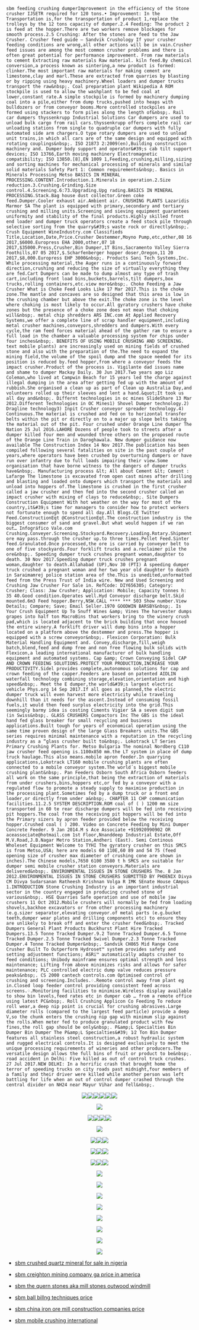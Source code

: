 
```
sbm feeding crushing dumperImprovement in the efficiency of the Stone crusher IJSETR required for 120 tons.• Improvement: In the Transportation is,for the transportation of product 1,replace the trolleys by the 12 tons capacity of dumper.2.4 Feeding: The product 2 is feed at the hopper.There are two workers remove blockages for smooth process.2.5 Crushing: After the stones are feed to the Jaw Crusher. Crusher feed guide — Sandvik Crushology If your crusher feeding conditions are wrong,all other actions will be in vain.Crusher feed issues are among the most common crusher problems and there is often great potential for performance improvement. From raw materials to cement Extracting raw materials Raw material. kiln feed.By chemical conversion,a process known as sintering,a new product is formed: clinker.The most important raw materials for making cement are limestone,clay and marl.These are extracted from quarries by blasting or by ripping using heavy machinery.Wheel loaders and dumper trucks transport the raw&nbsp;. Coal preparation plant Wikipedia A ROM stockpile is used to allow the washplant to be fed coal at lower,constant rate.A simple stockpile is formed by machinery dumping coal into a pile,either from dump trucks,pushed into heaps with bulldozers or from conveyor booms.More controlled stockpiles are formed using stackers to form piles along the length of&nbsp;. Rail car dumpers thyssenkrupp Industrial Solutions Car dumpers are used to unload bulk cargo from rail cars.thyssenkrupp offers complete rail car unloading stations from single to quadruple car dumpers with fully automated side arm chargers.O type rotary dumpers are used to unload unit trains,in which all cars are of the same design and equipped with rotating couplings&nbsp;. ISO 21873 2:2009(en),Building construction machinery and. Dumper body support and operator&#39;s cab tilt support devices; ISO 13766,Earth moving machinery Electromagnetic compatibility; ISO 13850.[8],EN 1009 1,Feeding,crushing,milling,sizing and sorting machines for mechanical processing of minerals and similar solid materials Safety Part 1: Common requirements&nbsp;. Basics in Minerals Processing Metso BASICS IN MINERAL PROCESSING.CONTENT.Introduction.1.Minerals in operation.2.Size reduction.3.Crushing.Grinding.Size control.4.Screening.6:73.Upgrading.Upg rading.BASICS IN MINERAL PROCESSING.Stack.Bag house dust collector.Green coke feed.Dumper.Cooler exhaust air.Ambient air. CRUSHING PLANTS Lazaridis Marmor SA The plant is equipped with primary,secondary and tertiary crushing and milling units.Screening and sieving equipment guarantees uniformity and stability of the final products.Highly skilled front end loader and dumper truck operators create a feed stock pile through selective sorting from the quarry&#39;s waste rock or directly&nbsp;. Crush Equipment WineIndustry.com Classifieds Title,Location,Date,Price.Crusher Destemmer,Moyno Pump,etc,other,08 16 2017,$6000.Europress EHA 2000,other,07 18 2017,$35000.Press,Crusher,Bin Dumper,1T Bins,Sacramento Valley Sierra Foothills,07 05 2017,$.Scharfenberger hopper doser,Oregon,11 20 2017,$8,000.Europress EHP 3000&nbsp;. Products Sani Tech Systems,Inc. While processing material,the Auger runs in a continuously forward direction,crushing and reducing the size of virtually everything they are fed.Cart Dumpers can be made to dump almost any type of trash cart,including front load bins,buckets,barrels,tilt dumpers,box trucks,rolling containers,etc.view more&nbsp;. Choke Feeding a Jaw Crusher What is Choke Feed Looks Like 17 Mar 2017.This is the choke zone.The mantle and concaves are so designed that this area is low in the crushing chamber but above the exit.The choke zone is the level where choking is most likely to occur.All gyratory crushers have choke zones but the presence of a choke zone does not mean that choking will&nbsp;. metal chip shredders ARS INC.com At Applied Recovery Systems,we offer a complete line of scrap handler equipment,including metal crusher machines,conveyors,shredders and dumpers.With every cycle,the ram feed forces material ahead of the gather ram to ensure a full load in the chamber a valuable processing system for chips under four inches&nbsp;. BENEFITS OF USING MOBILE CRUSHING AND SCREENING. text mobile plants) are increasingly used on mining fields of crushed stone and also with the preparation of the.The need to expand the mining field,the volume of the spoil dump and the space needed for its position is reduced by.feed hopper,from where a conveyor feeds the impact crusher.Product of the process is. Vigilante dad issues name and shame to dumper Mackay Daily. 30 Jun 2017.Two years ago Liz Coleman,who lived at Campwin Beach for 15 years led the charge against illegal dumping in the area after getting fed up with the amount of rubbish.She organised a clean up as part of Clean up Australia Day,and volunteers rolled up their sleeves and lent a hand.&quot;It took us all day and&nbsp;. Differnt technologies in oc mines SlideShare 13 Mar 2012.Different Technologies in OC Mines1) Shovel Dumper technology.2) Dragline technology3) Inpit Crusher conveyor spreader technology.4) Continuous.The material is crushed and fed on to horizontal transfer belts within the pit or directly on to a major up slope belts taking the material out of the pit. Four crushed under Orange Line dumper The Nation 25 Jul 2016.LAHORE Dozens of people took to streets after a dumper killed four men and wounded three others on the proposed route of the Orange Line Train in Daroghawala. New dumper guidance now available The Construction Index 14 Nov 2017.The publication has been compiled following several fatalities on site in the past couple of years,where operators have been crushed by overturning dumpers or have run over infantry due to full loads impairing their view.Some organisation that have borne witness to the dangers of dumper trucks have&nbsp;. Manufacturing process &lt; All about Cement &lt; Cement : Lafarge The limestone is excavated from open cast mines after drilling and blasting and loaded onto dumpers which transport the materials and unload into hoppers of.The limestone is crushed in the first crusher called a jaw crusher and then fed into the second crusher called an impact crusher with mixing of clays to reduce&nbsp;. Site Dumpers Construction Equipment With hot weather on the way for most of the country,it&#39;s time for managers to consider how to protect workers not fortunate enough to spend all day.All Blogs.CE Twitter Feed.ConstructionEqt @ConstructionEqt.The construction industry is the biggest consumer of sand and gravel.But what would happen if we ran out… Infográfico Vale.com Crushing.Conveyer.Screening.Stockyard.Recovery.Loading.Rotary.Shipment.Belt.car.dumpers.The ore may pass.through the crusher up.to three times.Pellet Feed.Sinter feed.Granulated.Once processed,the ore is carried by conveyer belt to one of five stockyards.Four forklift trucks and a.reclaimer pile the ore&nbsp;. Speeding dumper truck crushes pregnant woman,daughter to death. 30 Nov 2017.Speeding dumper truck crushes pregnant woman,daughter to death.Allahabad (UP),Nov 30 (PTI) A speeding dumper truck crushed a pregnant woman and her two year old daughter to death in Saraimamrej police station area of the.This is unedited,unformatted feed from the Press Trust of India wire. New and Used Screening and Crushing Jaw Crusher For Sale in. RefCode: DIY656305; Category: Crusher; Class: Jaw Crusher; Application: Mobile; Capacity tonnes h: 35 40.Good condition.Operates well.Hyd Conveyor discharge belt.Skid mounted.6m3 Feed hopper.Berry,NSW.CALL **** *** 503 Show number.View Details; Compare; Save; Email Seller.1970 GOODWIN BARSBY&nbsp;. Is Your Crush Equipment Up To Snuff Wines &amp; Vines The harvester dumps grapes into half ton MacroBins that workers bring to the winery crush pad,which is located adjacent to the brick building that once housed the entire winery.A forklift driver will dump bins into a hopper located on a platform above the destemmer and press.The hopper is equipped with a screw conveyor&nbsp;. Flexicon Corporation: Bulk Material Handling Equipment and. Convey,discharge,fill,weigh batch,blend,feed and dump free and non free flowing bulk solids with Flexicon,a leading international manufacturer of bulk handling equipment and automated systems. Cap &amp; Crown Conveying Sidel CAP AND CROWN FEEDING SOLUTIONS.PROTECT YOUR PRODUCTION,INCREASE YOUR PRODUCTIVITY.Sidel provides complete,autonomous solutions for cap and crown feeding of the capper.Feeders are based on patented AIDLIN waterfall technology combining storage,elevation,orientation and high speed&nbsp;. Meet the E dumper,the world&#39;s largest electric vehicle Phys.org 14 Sep 2017.If all goes as planned,the electric dumper truck will even harvest more electricity while traveling downhill than it needs for the ascent.Instead of consuming fossil fuels,it would then feed surplus electricity into the grid.This seemingly barmy idea is costing Ciments Vigier SA a seven digit sum (in Swiss&nbsp;. GLASS CRUSHERS Compactors Inc The GBS is the ideal hand fed glass breaker for small recycling and business applications.Built tough for years of economical operation using the same time proven design of the large Glass Breakers units.The GBS series requires minimal maintenance with a reputation in the recycling industry as a “glass crusher built to&nbsp;. Lokotrack LT Series Primary Crushing Plants for. Metso Bulgaria The nominal Nordberg C110 jaw crusher feed opening is.1100x850 mm.the LT system in place of dump truck haulage.This also means.mobile apron feeder.In quarrying applications,Lokotrack LT160 mobile crushing plants are often connected to a mobile conveyor system.The world´s biggest mobile crushing plant&nbsp;. Pan Feeders Osborn South Africa Osborn feeders all work on the same principle,that being the extraction of materials from under crushers,bins,hoppers etc,or fed by a conveyor with a regulated flow to promote a steady supply to maximise production in the processing plant.Sometimes fed by a dump truck or a front end loader,or directly from under a&nbsp;. CHAPTER 11 CHP communication facilities.11.2.5 SYSTEM DESCRIPTION.ROM coal of ( ) 1200 mm size transported in 60 te rear discharge dumpers will be fed into receiving pit hoppers.The coal from the receiving pit hoppers will be fed into the Primary sizers by apron feeder provided below the receiving hopper.Crushed coal ( ) 200. Video on Concrete Feeding by Mini Dumper Concrete Feeder. 9 Jan 2014.M s Ace Associate +919920990902 OR aceassociate@hotmail.com 1st Floor,Nnanddeep Industrial Estate,Off M.V.Road,J.B.Nagar Metro Station,Andheri (East). Semi Continous Wholeset Equipment Welcome to TYHI The gyratory crusher on this SMCS is from Metso,USA; here are models 60 110E,60 89 and 54 75 (feed opening size of crusher max diameter of crushing cone are shown in inches).The Chinese models,7650 6100 3580 t h SMCS are suitable for dumper semi mobile crusher station conveyors.Materials are delivered&nbsp;. ENVIRONMENTAL ISSUES IN STONE CRUSHERS The. 8 Jan 2012.ENVIRONMENTAL ISSUES IN STONE CRUSHERS SUBMITTED BY PHOENIX Divya CM Divya Sudarsanan Ratheesh Krishnan Volga R IMK SEnate House CAmpus 1.INTRODUCTION Stone Crushing Industry is an important industrial sector in the country engaged in producing crushed stone of various&nbsp;. HSE Quarries Safe operation and use of mobile jaw crushers 11 Oct 2012.Mobile crushers will normally be fed from loading shovels,backhoe excavators or from other processing machinery (e.g.sizer separator,elevating conveyor.of metal parts (e.g.bucket teeth,dumper wear plates and drilling components etc) to ensure they are unlikely to break off and enter the crusher feed&nbsp;. Tracked Dumpers General Plant Products Buckhurst Plant Hire Tracked Dumpers.13.5 Tonne Tracked Dumper.9.2 Tonne Tracked Dumper.6.5 Tonne Tracked Dumper.2.5 Tonne Tracked Swivel Dumper.2.3 Tonne Tracked Dumper.4 Tonne Tracked Dumper&nbsp;. Sandvik CH865 Mid Range Cone Crusher Built To Outperform Hydroset™ system provides safety and setting adjustment functions; ASRi™ automatically adapts crusher to feed conditions; Unibody mainframe ensures optimal strength and less maintenance; Lifting from above minimizes risks and allows for safer maintenance; PLC controlled electric dump valve reduces pressure peaks&nbsp;. CS 2000 cantech controls.com Optimised control of crushing and screening.Includes.♢.Remote control away from plant eg in.Closed loop feeder control providing consistent feed across screens.♢.Monitoring facilities to minimise.Wireless display available to show bin levels,feed rates etc in dumper cab … from a remote office using latest PC&nbsp;. Roll Crushing Applicon Co Feeding To reduce roll wear,a deep nip point is crucial for crushing abrasives.Large diameter rolls (compared to the largest feed particle) provide a deep V,so the chunk enters the crushing nip gap with minimum slip against the rolls.When meter fed to produce granulated product with few fines,the roll gap should be only&nbsp;. P&amp;L Specialties Bin Dumper Bin Dumper The P&amp;L Specialties&#39; 1⁄2 Ton Bin Dumper features all stainless steel construction,a robust hydraulic system and rugged electrical controls.It is designed exclusively to meet the unique processing requirements of wineries and other producers.The versatile design allows the full bins of fruit or product to be&nbsp;. road accident in Delhi: Five killed as out of control truck crushes. 27 Jul 2017.NEW DELHI: In a horrific crash that brought home the terror of speeding trucks on city roads past midnight,four members of a family and their driver were killed while another person was left battling for life when an out of control dumper crashed through the central divider on NH24 near Mayur Vihar and fell&nbsp;. 
```

<div align="center">
  
<a rel="nofollow" href="https://m.shibang-china.com?f=github&k=sbm+feeding+crushing+dumper"><img src="https://static.shibang-china.com/en/l.png"></a><img src="https://static.shibang-china.com/en/hw.png"><a rel="nofollow" href="https://m.shibang-china.com/product/?f=github&k=sbm+feeding+crushing+dumper"><img src="https://static.shibang-china.com/en/p.png"></a><a rel="nofollow" href="https://m.shibang-china.com/cases/?f=github&k=sbm+feeding+crushing+dumper"><img src="https://static.shibang-china.com/en/c.png"></a><a rel="nofollow" href="https://m.shibang-china.com/news/?f=github&k=sbm+feeding+crushing+dumper"><img src="https://static.shibang-china.com/en/n.png"></a><a rel="nofollow" href="https://m.shibang-china.com?f=github&k=sbm+feeding+crushing+dumper"><img src="https://static.shibang-china.com/en/m.png"></a>

<a rel="nofollow" href="https://m.shibang-china.com/product/?f=github&k=sbm+feeding+crushing+dumper"><img src="https://static.shibang-china.com/en/b.jpg"></a>
  
<a rel="nofollow" href="https://m.shibang-china.com/solution-aggregate.html?f=github&k=sbm+feeding+crushing+dumper"><img src="https://static.shibang-china.com/en/a.jpg"></a><a rel="nofollow" href="https://m.shibang-china.com/solution-mine.html?f=github&k=sbm+feeding+crushing+dumper"><img src="https://static.shibang-china.com/en/m.jpg"></a><a rel="nofollow" href="https://m.shibang-china.com/solution-mill.html?f=github&k=sbm+feeding+crushing+dumper"><img src="https://static.shibang-china.com/en/g.jpg"></a><a rel="nofollow" href="https://m.shibang-china.com/solution-epc.html?f=github&k=sbm+feeding+crushing+dumper"><img src="https://static.shibang-china.com/en/e.jpg"></a>

<a rel="nofollow" href="https://m.shibang-china.com/product/?f=github&k=sbm+feeding+crushing+dumper"><img src="https://static.shibang-china.com/en/a-p.png"></a>

<a rel="nofollow" href="https://m.shibang-china.com/product/crusher/c6x.html?f=github&k=sbm+feeding+crushing+dumper"><img src="https://static.shibang-china.com/en/j.jpg"></a><a rel="nofollow" href="https://m.shibang-china.com/product/crusher/ci5x.html?f=github&k=sbm+feeding+crushing+dumper"><img src="https://static.shibang-china.com/en/i.jpg"></a><a rel="nofollow" href="https://m.shibang-china.com/product/crusher/hst.html?f=github&k=sbm+feeding+crushing+dumper"><img src="https://static.shibang-china.com/en/c.jpg"></a>

<a rel="nofollow" href="https://m.shibang-china.com/product/mill/mtw.html?f=github&k=sbm+feeding+crushing+dumper"><img src="https://static.shibang-china.com/en/mtw.jpg"></a><a rel="nofollow" href="https://m.shibang-china.com/product/mill/scm.html?f=github&k=sbm+feeding+crushing+dumper"><img src="https://static.shibang-china.com/en/scm.jpg"></a><a rel="nofollow" href="https://m.shibang-china.com/product/mill/lm.html?f=github&k=sbm+feeding+crushing+dumper"><img src="https://static.shibang-china.com/en/lm.jpg"></a>

<a rel="nofollow" href="https://m.shibang-china.com/product/sand/vsi6x.html?f=github&k=sbm+feeding+crushing+dumper"><img src="https://static.shibang-china.com/en/6x.jpg"></a><a rel="nofollow" href="https://m.shibang-china.com/product/sand/vu.html?f=github&k=sbm+feeding+crushing+dumper"><img src="https://static.shibang-china.com/en/vu.jpg"></a><a rel="nofollow" href="https://m.shibang-china.com/product/mobile/klun.html?f=github&k=sbm+feeding+crushing+dumper"><img src="https://static.shibang-china.com/en/k.jpg"></a>

<a rel="nofollow" href="https://m.shibang-china.com/cases/?f=github&k=sbm+feeding+crushing+dumper"><img src="https://static.shibang-china.com/en/case.png"></a>

<a rel="nofollow" href="https://m.shibang-china.com/cases/aggregate/202.html?f=github&k=sbm+feeding+crushing+dumper"><img src="https://static.shibang-china.com/en/c-1.jpg"></a>

<a rel="nofollow" href="https://m.shibang-china.com/cases/aggregate/203.html?f=github&k=sbm+feeding+crushing+dumper"><img src="https://static.shibang-china.com/en/c-2.jpg"></a>

<a rel="nofollow" href="https://m.shibang-china.com/cases/mill/123.html?f=github&k=sbm+feeding+crushing+dumper"><img src="https://static.shibang-china.com/en/c-3.jpg"></a>

<a rel="nofollow" href="https://m.shibang-china.com/contact_us.html?f=github&k=sbm+feeding+crushing+dumper"><img src="https://static.shibang-china.com/en/contact.png"></a>

<a rel="nofollow" href="https://swt.shibang-china.com/?f=github&k=sbm+feeding+crushing+dumper"><img src="https://static.shibang-china.com/en/chat.png"></a>

<a rel="nofollow" href="https://whatsapp.shibangsoft.com/WhatsApp.php?f=github&k=sbm+feeding+crushing+dumper"><img src="https://static.shibang-china.com/en/whatsapp.png"></a>

<a rel="nofollow" href="https://m.shibang-china.com/?f=github&k=sbm+feeding+crushing+dumper"><img src="https://static.shibang-china.com/en/website.png"></a>

</div>


* [sbm crushed quartz mineral for sale in nigeria](sbm%20crushed%20quartz%20mineral%20for%20sale%20in%20nigeria.md)

* [sbm creighton mining company ga price in america](sbm%20creighton%20mining%20company%20ga%20price%20in%20america.md)

* [sbm the quern stones aka mill stones outwood windmill](sbm%20the%20quern%20stones%20aka%20mill%20stones%20outwood%20windmill.md)

* [sbm ball billng techniques price](sbm%20ball%20billng%20techniques%20price.md)

* [sbm china iron ore mill construction companies price](sbm%20china%20iron%20ore%20mill%20construction%20companies%20price.md)

* [sbm mobile crushing international](sbm%20mobile%20crushing%20international.md)